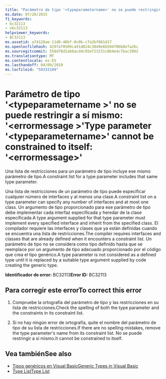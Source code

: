 ```yaml
---
title: "Parámetro de tipo '<typeparametername>' no se puede restringir a sí mismo: '<errormessage>'"
ms.date: 07/20/2015
f1_keywords:
- bc32113
- vbc32113
helpviewer_keywords:
- BC32113
ms.assetid: a74128ae-11d0-46bf-8c0b-c7a2bf881d17
ms.openlocfilehash: 4297af0509ca91d824c3849e6b504706b8efa26c
ms.sourcegitcommit: 558d78d2a68acd4c95ef23231c8b4e4c7bac3902
ms.translationtype: MT
ms.contentlocale: es-ES
ms.lasthandoff: 04/09/2019
ms.locfileid: "59333189"
---
```

# <a name="type-parameter-typeparametername-cannot-be-constrained-to-itself-errormessage"></a><span data-ttu-id="d9786-102">Parámetro de tipo '\<typeparametername >' no se puede restringir a sí mismo: '\<errormessage >'</span><span class="sxs-lookup"><span data-stu-id="d9786-102">Type parameter '\<typeparametername>' cannot be constrained to itself: '\<errormessage>'</span></span>
<span data-ttu-id="d9786-103">Una lista de restricciones para un parámetro de tipo incluye ese mismo parámetro de tipo.</span><span class="sxs-lookup"><span data-stu-id="d9786-103">A constraint list for a type parameter includes that same type parameter.</span></span>  
  
 <span data-ttu-id="d9786-104">Una lista de restricciones de un parámetro de tipo puede especificar cualquier número de interfaces y al menos una clase.</span><span class="sxs-lookup"><span data-stu-id="d9786-104">A constraint list on a type parameter can specify any number of interfaces and at most one class.</span></span> <span data-ttu-id="d9786-105">Un argumento de tipo proporcionado para ese parámetro de tipo debe implementar cada interfaz especificada y heredar de la clase especificada.</span><span class="sxs-lookup"><span data-stu-id="d9786-105">A type argument supplied for that type parameter must implement every specified interface and inherit from the specified class.</span></span> <span data-ttu-id="d9786-106">El compilador requiere las interfaces y clases que ya están definidas cuando se encuentra una lista de restricciones.</span><span class="sxs-lookup"><span data-stu-id="d9786-106">The compiler requires interfaces and classes that are already defined when it encounters a constraint list.</span></span> <span data-ttu-id="d9786-107">Un parámetro de tipo no se considera como tipo definido hasta que se reemplace por un argumento de tipo adecuado proporcionado por el código que crea el tipo genérico.</span><span class="sxs-lookup"><span data-stu-id="d9786-107">A type parameter is not considered as a defined type until it is replaced by a suitable type argument supplied by code creating the generic type.</span></span>  
  
 <span data-ttu-id="d9786-108">**Identificador de error:** BC32113</span><span class="sxs-lookup"><span data-stu-id="d9786-108">**Error ID:** BC32113</span></span>  
  
## <a name="to-correct-this-error"></a><span data-ttu-id="d9786-109">Para corregir este error</span><span class="sxs-lookup"><span data-stu-id="d9786-109">To correct this error</span></span>  
  
1. <span data-ttu-id="d9786-110">Compruebe la ortografía del parámetro de tipo y las restricciones en su lista de restricciones.</span><span class="sxs-lookup"><span data-stu-id="d9786-110">Check the spelling of both the type parameter and the constraints in its constraint list.</span></span>  
  
2. <span data-ttu-id="d9786-111">Si no hay ningún error de ortografía, quite el nombre del parámetro de tipo de su lista de restricciones.</span><span class="sxs-lookup"><span data-stu-id="d9786-111">If there are no spelling mistakes, remove the type parameter's name from its constraint list.</span></span> <span data-ttu-id="d9786-112">No se puede restringir a sí mismo.</span><span class="sxs-lookup"><span data-stu-id="d9786-112">It cannot be constrained to itself.</span></span>  
  
## <a name="see-also"></a><span data-ttu-id="d9786-113">Vea también</span><span class="sxs-lookup"><span data-stu-id="d9786-113">See also</span></span>

- [<span data-ttu-id="d9786-114">Tipos genéricos en Visual Basic</span><span class="sxs-lookup"><span data-stu-id="d9786-114">Generic Types in Visual Basic</span></span>](../../visual-basic/programming-guide/language-features/data-types/generic-types.md)
- [<span data-ttu-id="d9786-115">Type List</span><span class="sxs-lookup"><span data-stu-id="d9786-115">Type List</span></span>](../../visual-basic/language-reference/statements/type-list.md)
